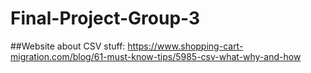 # Final-Project-Group-3

##Website about CSV stuff: https://www.shopping-cart-migration.com/blog/61-must-know-tips/5985-csv-what-why-and-how
